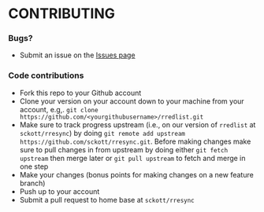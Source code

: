 # CONTRIBUTING #

### Bugs?

* Submit an issue on the [Issues page](https://github.com/sckott/rresync/issues)

### Code contributions

* Fork this repo to your Github account
* Clone your version on your account down to your machine from your account, e.g,. `git clone https://github.com/<yourgithubusername>/rredlist.git`
* Make sure to track progress upstream (i.e., on our version of `rredlist` at `sckott/rresync`) by doing `git remote add upstream https://github.com/sckott/rresync.git`. Before making changes make sure to pull changes in from upstream by doing either `git fetch upstream` then merge later or `git pull upstream` to fetch and merge in one step
* Make your changes (bonus points for making changes on a new feature branch)
* Push up to your account
* Submit a pull request to home base at `sckott/rresync`
